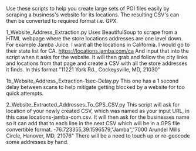 Use these scripts to help you create large sets of POI files easily by scraping a business's website for its locations.
The resulting CSV's can then be converted to required format i.e. GPX.


1_Website_Address_Extraction.py
Uses BeautifulSoup to scrape from a HTML webpage where the store locations addresses are one level down.
For example Jamba Juice. I want all the locations in California. I would go to their state list for CA. https://locations.jamba.com/ca
And input that into the script when it asks for the website. It will then grab and follow the city links and locations from
that page and create a CSV with all the store addresses it finds. In this format "11221 York Rd., Cockeysville, MD, 21030"

1b_Website_Address_Extraction-1sec-Delay.py
This one has a 1 second delay between scans to help mitigate getting blocked by a website for too quick attempts.


2_Website_Extracted_Addresses_To_GPS_CSV.py
This script will ask for location of your newly created CSV, which was named as your input URL, in this case locations-jamba-com.csv.
It will then ask for the businesses name so it can add that to each line in the next CSV which will be in a GPS file
convertible format. -76.723355,39.1596579,"Jamba","7000 Arundel Mills Circle, Hanover, MD, 21076"
There will be a need to touch up or re-geocode some addresses by hand.
